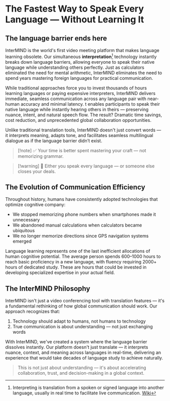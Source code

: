 # The Fastest Way to Speak Every Language — Without Learning It

## The language barrier ends here

InterMIND is the world's first video meeting platform that makes language learning obsolete. Our simultaneous **interpretation**[^1] technology instantly breaks down language barriers, allowing everyone to speak their native language while understanding others perfectly. Just as calculators eliminated the need for mental arithmetic, InterMIND eliminates the need to spend years mastering foreign languages for practical communication.

While traditional approaches force you to invest thousands of hours learning languages or paying expensive interpreters, InterMIND delivers immediate, seamless communication across any language pair with near-human accuracy and minimal latency. t enables participants to speak their native language while instantly hearing others in theirs — preserving nuance, intent, and natural speech flow. The result? Dramatic time savings, cost reduction, and unprecedented global collaboration opportunities.

Unlike traditional translation tools, InterMIND doesn't just convert words — it interprets meaning, adapts tone, and facilitates seamless multilingual dialogue as if the language barrier didn’t exist.

[^1]: Interpreting is translation from a spoken or signed language into another language, usually in real time to facilitate live communication. [Wiki](https://en.wikipedia.org/wiki/Language_interpretation)

> [!note] ✅ Your time is better spent mastering your craft — not memorizing grammar.

> [!warning] 🛑 Either you speak every language — or someone else closes your deals.

## The Evolution of Communication Efficiency

Throughout history, humans have consistently adopted technologies that optimize cognitive company:

- We stopped memorizing phone numbers when smartphones made it unnecessary
- We abandoned manual calculations when calculators became ubiquitous
- We no longer memorize directions since GPS navigation systems emerged

Language learning represents one of the last inefficient allocations of human cognitive potential. The average person spends 600–1000 hours to reach basic proficiency in a new language, with fluency requiring 2000+ hours of dedicated study. These are hours that could be invested in developing specialized expertise in your actual field.

## The InterMIND Philosophy

InterMIND isn't just a video conferencing tool with translation features — it's a fundamental rethinking of how global communication should work. Our approach recognizes that:

1. Technology should adapt to humans, not humans to technology
2. True communication is about understanding — not just exchanging words

With InterMIND, we've created a system where the language barrier dissolves instantly. Our platform doesn't just translate — it interprets nuance, context, and meaning across languages in real-time, delivering an experience that would take decades of language study to achieve naturally.

> This is not just about understanding — it's about accelerating collaboration, trust, and decision-making in a global context.
